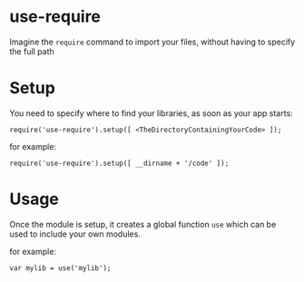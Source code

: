 use-require
===

Imagine the `require` command to import your files, without having to specify the full path


Setup
=
You need to specify where to find your libraries, as soon as your app starts:

`require('use-require').setup([ <TheDirectoryContainingYourCode> ]);`

for example:

`require('use-require').setup([ __dirname + '/code' ]);`

Usage
=
Once the module is setup, it creates a global function `use` which can be used to include your own modules. 

for example:

`var mylib = use('mylib');`

